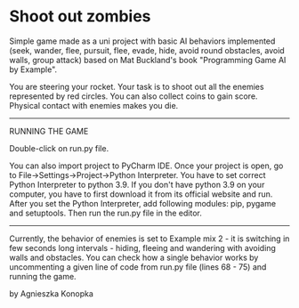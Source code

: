 # Shoot out zombies

Simple game made as a uni project with basic AI behaviors implemented (seek, wander, flee, pursuit, flee, evade, hide, avoid round obstacles, avoid walls, group attack) based on Mat Buckland's book "Programming Game AI by Example".

You are steering your rocket. Your task is to shoot out all the enemies represented by red circles. You can also collect coins to gain score. Physical contact with enemies makes you die.

***
RUNNING THE GAME

Double-click on run.py file.

You can also import project to PyCharm IDE. Once your project is open, go to File->Settings->Project->Python Interpreter. You have to set correct Python Interpreter to python 3.9. If you don't have python 3.9 on your computer, you have to first download it from its official website and run. After you set the Python Interpreter, add following modules: pip, pygame and setuptools. Then run the run.py file in the editor.
***

Currently, the behavior of enemies is set to Example mix 2 - it is switching in few seconds long intervals - hiding, fleeing and wandering with avoiding walls and obstacles. You can check how a single behavior works by uncommenting a given line of code from run.py file (lines 68 - 75) and running the game.

by Agnieszka Konopka
